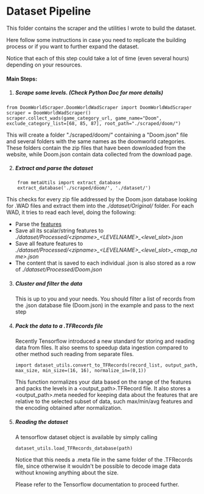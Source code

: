 # Dataset Pipeline
This folder contains the scraper and the utilities I wrote to build the dataset.

Here follow some instructions in case you need to replicate the building process or if you want to further expand the dataset.

Notice that each of this step could take a lot of time (even several hours) depending on your resources.
#### Main Steps:
1) ##### Scrape some levels. (Check Python Doc  for more details)
```
from DoomWorldScraper.DoomWorldWadScraper import DoomWorldWadScraper
scraper = DoomWorldWadScraper()
scraper.collect_wads(game_category_url, game_name="Doom", exclude_category_list=[68, 85, 87], root_path="./scraped/doom/")
```
This will create a folder "./scraped/doom/" containing a "Doom.json" file and several folders with the same names as the doomworld categories.
These folders contain the zip files that have been downloaded from the website, while Doom.json contain data collected from the download page.

2) ##### Extract and parse the dataset
```
    from metaUtils import extract_database
    extract_database('./scraped/doom/', './dataset/')
```
This checks for every zip file addressed by the Doom.json database looking for .WAD files and extract them 
into the *./dataset/Original/* folder. For each WAD, it tries to read each level, doing the following:
- Parse the [features](https://docs.google.com/spreadsheets/d/1MB61Gt-xfp_obJy4nlf5NpnRKb0rt-C1G14Os3uVbQI/edit?usp=sharing)
- Save all its scalar/string features to  *./dataset/Processed/\<zipname\>\_<LEVELNAME\>_\<level_slot>.json*
- Save all feature features to *./dataset/Processed/\<zipname\>\_<LEVELNAME\>_\<level_slot>\_\<map_name>.json*
- The content that is saved to each individual .json is also stored as a row of *./dataset/Processed/Doom.json*


3) ##### Cluster and filter the data
    This is up to you and your needs. You should filter a list of records from the .json database file (Doom.json) in the example and pass to the next step

4) ##### Pack the data to a  .TFRecords file
    Recently Tensorflow introduced a new standard for storing and reading data from files. It also seems to speedup data ingestion compared to other method such reading from separate files. 
    ``` 
    import dataset_utils.convert_to_TFRecords(record_list, output_path, max_size, min_size=(16, 16), normalize_in=(0,1))
    ```
    This function normalizes your data based on the range of the features and packs the levels in a <output_path>.TFRecord file.
     It also stores a <output_path>.meta needed for keeping data about the features that are relative to the selected subset of data, such max/min/avg features and the encoding 
    obtained after normalization.
5) ##### Reading the dataset
    A tensorflow dataset object is available by simply calling 
    ```
    dataset_utils.load_TFRecords_database(path)
    ```
    Notice that this needs a .meta file in the same folder of the .TFRecords file, since otherwise it wouldn't be possible to decode image data without knowing anything about the size.
    
    Please refer to the Tensorflow documentation to proceed further.
    